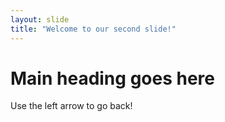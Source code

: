```yaml
---
layout: slide
title: "Welcome to our second slide!"
---
```

# Main heading goes here
Use the left arrow to go back!
